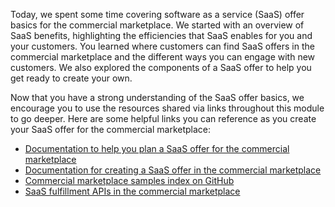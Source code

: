 Today, we spent some time covering software as a service (SaaS) offer basics for the commercial marketplace. We started with an overview of SaaS benefits, highlighting the efficiencies that SaaS enables for you and your customers. You learned where customers can find SaaS offers in the commercial marketplace and the different ways you can engage with new customers. We also explored the components of a SaaS offer to help you get ready to create your own.

Now that you have a strong understanding of the SaaS offer basics, we encourage you to use the resources shared via links throughout this module to go deeper. Here are some helpful links you can reference as you create your SaaS offer for the commercial marketplace:

- [Documentation to help you plan a SaaS offer for the commercial marketplace](/azure/marketplace/plan-saas-offer)
- [Documentation for creating a SaaS offer in the commercial marketplace](/azure/marketplace/create-new-saas-offer)
- [Commercial marketplace samples index on GitHub](https://github.com/Azure-Samples/commercial-marketplace-samples)
- [SaaS fulfillment APIs in the commercial marketplace](/azure/marketplace/partner-center-portal/pc-saas-fulfillment-apis)